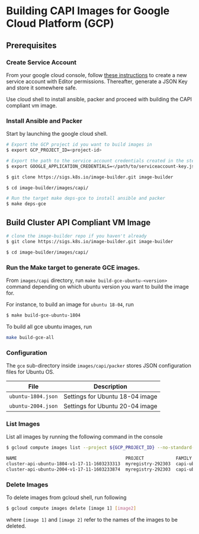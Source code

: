 # Building CAPI Images for Google Cloud Platform (GCP)

## Prerequisites

### Create Service Account

From your google cloud console, follow [these instructions](https://cloud.google.com/iam/docs/creating-managing-service-accounts#creating)
to create a new service account with Editor permissions. Thereafter, generate a JSON Key and store it somewhere safe. 

Use cloud shell to install ansible, packer and proceed with building the CAPI compliant vm image.

### Install Ansible and Packer

Start by launching the google cloud shell.

```bash
# Export the GCP project id you want to build images in
$ export GCP_PROJECT_ID=<project-id>

# Export the path to the service account credentials created in the step above
$ export GOOGLE_APPLICATION_CREDENTIALS=</path/to/serviceaccount-key.json>

$ git clone https://sigs.k8s.io/image-builder.git image-builder

$ cd image-builder/images/capi/

# Run the target make deps-gce to install ansible and packer
$ make deps-gce
```

## Build Cluster API Compliant VM Image

```bash
# clone the image-builder repo if you haven't already
$ git clone https://sigs.k8s.io/image-builder.git image-builder

$ cd image-builder/images/capi/
```

### Run the Make target to generate GCE images.
From `images/capi` directory, run `make build-gce-ubuntu-<version>` command depending on which ubuntu version you want to build the image for.

For instance, to build an image for `ubuntu 18-04`, run 
```bash
$ make build-gce-ubuntu-1804
```

To build all gce ubuntu images, run

```bash
make build-gce-all
```

### Configuration

The `gce` sub-directory inside `images/capi/packer` stores JSON configuration files for Ubuntu OS.



| File | Description 
| -------- | --------
| `ubuntu-1804.json`     | Settings for Ubuntu 18-04 image     |
| `ubuntu-2004.json`     | Settings for Ubuntu 20-04 image     |


### List Images

List all images by running the following command in the console
```bash
$ gcloud compute images list --project ${GCP_PROJECT_ID} --no-standard-images

NAME                                         PROJECT            FAMILY                      DEPRECATED  STATUS
cluster-api-ubuntu-1804-v1-17-11-1603233313  myregistry-292303  capi-ubuntu-1804-k8s-v1-17              READY
cluster-api-ubuntu-2004-v1-17-11-1603233874  myregistry-292303  capi-ubuntu-2004-k8s-v1-17              READY
```

### Delete Images

To delete images from gcloud shell, run following

```bash
$ gcloud compute images delete [image 1] [image2]
```
where `[image 1]` and `[image 2]` refer to the names of the images to be deleted.